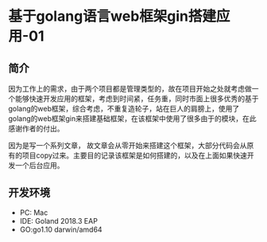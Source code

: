 # 基于golang语言web框架gin搭建应用-01

## 简介

因为工作上的需求，由于两个项目都是管理类型的，故在项目开始之处就考虑做一个能够快速开发应用的框架，考虑到时间紧，任务重，同时市面上很多优秀的基于golang的web框架，综合考虑，不重复造轮子，站在巨人的肩膀上，使用了golang的web框架gin来搭建基础框架，在该框架中使用了很多由于的模块，在此感谢作者的付出。

因为是写一个系列文章， 故文章会从零开始来搭建这个框架，大部分代码会从原有的项目copy过来。主要目的记录该框架是如何搭建的，以及在上面如果快速开发一个后台应用。

## 开发环境

* PC: Mac
* IDE: Goland 2018.3 EAP
* GO:go1.10 darwin/amd64 





